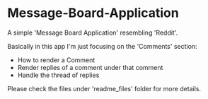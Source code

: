 # Message-Board-Application

A simple 'Message Board Application' resembling 'Reddit'.

Basically in this app I'm just focusing on the 'Comments' section:
  - How to render a Comment
  - Render replies of a comment under that comment
  - Handle the thread of replies

Please check the files under 'readme_files' folder for more details.
